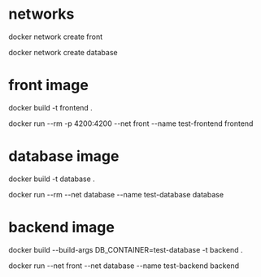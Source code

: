 # networks 
docker network create front

docker network create database

# front image

docker build -t frontend .

docker run --rm -p 4200:4200 --net front --name test-frontend frontend

# database image

docker build -t database .

docker run --rm --net database --name test-database database

# backend image
docker build --build-args DB_CONTAINER=test-database -t backend .

docker run --net front --net database --name test-backend backend

